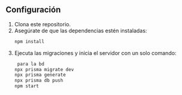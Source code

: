 ## Configuración

1. Clona este repositorio.
2. Asegúrate de que las dependencias estén instaladas:
   ```bash
   npm install
3. Ejecuta las migraciones y inicia el servidor con un solo comando:
   ```bash
    para la bd 
   npx prisma migrate dev
   npx prisma generate
   npx prisma db push
   npm start
